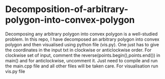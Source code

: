 # Decomposition-of-arbitrary-polygon-into-convex-polygon
Decomposing any arbitrary polygon into convex polygon is a well-studied problem. In this repo, I have decomposed an arbitrary polygon into convex polygon and then visualised using python file (vis.py). One just has to give the coordinates in the input txt in clockwise or anticlockwise order. For clockwise set of input, comment the reverse(points.begin(),points.end()) in main() and for anticlockwise, uncomment it.
Just need to compile and run the main.cpp file and all other files will be taken care.
For visualisation run vis.py file
